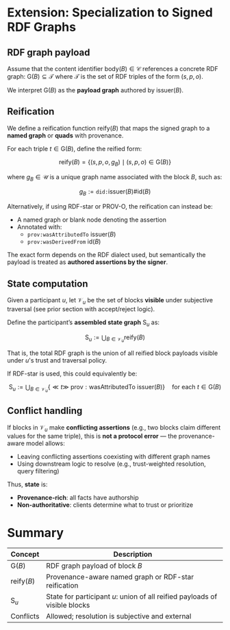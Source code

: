 # Extension: Specialization to Signed RDF Graphs


## RDF graph payload

Assume that the content identifier $\mathsf{body}(B) \in \mathcal{C}$ references a concrete RDF graph: $\mathsf{G}(B) \subseteq \mathcal{T}$ where $\mathcal{T}$ is the set of RDF triples of the form $(s, p, o)$.

We interpret $\mathsf{G}(B)$ as the **payload graph** authored by $\mathsf{issuer}(B)$.


## Reification

We define a reification function $\mathsf{reify}(B)$ that maps the signed graph to a **named graph** or **quads** with provenance.

For each triple $t \in \mathsf{G}(B)$, define the reified form:

$$
\mathsf{reify}(B) = \{ (s, p, o, g_B) \mid (s, p, o) \in \mathsf{G}(B) \}
$$

where $g_B \in \mathcal{U}$ is a unique graph name associated with the block $B$, such as:

$$
g_B := \texttt{did:} \mathsf{issuer}(B) \# \mathsf{id}(B)
$$

Alternatively, if using RDF-star or PROV-O, the reification can instead be:

- A named graph or blank node denoting the assertion
- Annotated with:
  - $\texttt{prov:wasAttributedTo} \ \mathsf{issuer}(B)$
  - $\texttt{prov:wasDerivedFrom} \ \mathsf{id}(B)$

The exact form depends on the RDF dialect used, but semantically the payload is treated as **authored assertions by the signer**.


## State computation

Given a participant $u$, let $\mathcal{V}_u$ be the set of blocks **visible** under subjective traversal (see prior section with accept/reject logic).

Define the participant’s **assembled state graph** $\mathsf{S}_u$ as:

$$
\mathsf{S}_u := \bigcup_{B \in \mathcal{V}_u} \mathsf{reify}(B)
$$

That is, the total RDF graph is the union of all reified block payloads visible under $u$'s trust and traversal policy.

If RDF-star is used, this could equivalently be:

$$
\mathsf{S}_u := \bigcup_{B \in \mathcal{V}_u} \left\{ \ll t \gg \ \mathsf{prov:wasAttributedTo} \ \mathsf{issuer}(B) \right\}
\quad \text{for each } t \in \mathsf{G}(B)
$$


## Conflict handling

If blocks in $\mathcal{V}_u$ make **conflicting assertions** (e.g., two blocks claim different values for the same triple), this is **not a protocol error** — the provenance-aware model allows:

- Leaving conflicting assertions coexisting with different graph names
- Using downstream logic to resolve (e.g., trust-weighted resolution, query filtering)

Thus, **state** is:
- **Provenance-rich**: all facts have authorship
- **Non-authoritative**: clients determine what to trust or prioritize


# Summary

| Concept             | Description                                                                |
|---------------------|----------------------------------------------------------------------------|
| $\mathsf{G}(B)$     | RDF graph payload of block $B$                                             |
| $\mathsf{reify}(B)$ | Provenance-aware named graph or RDF-star reification                       |
| $\mathsf{S}_u$      | State for participant $u$: union of all reified payloads of visible blocks |
| Conflicts           | Allowed; resolution is subjective and external                             |
